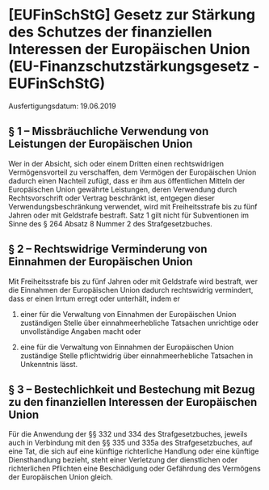 # [EUFinSchStG] Gesetz zur Stärkung des Schutzes der finanziellen Interessen der Europäischen Union  (EU-Finanzschutzstärkungsgesetz - EUFinSchStG)

Ausfertigungsdatum: 19.06.2019

 

## § 1 – Missbräuchliche Verwendung von Leistungen der Europäischen Union

Wer in der Absicht, sich oder einem Dritten einen rechtswidrigen Vermögensvorteil zu verschaffen, dem Vermögen der Europäischen Union dadurch einen Nachteil zufügt, dass er ihm aus öffentlichen Mitteln der Europäischen Union gewährte Leistungen, deren Verwendung durch Rechtsvorschrift oder Vertrag beschränkt ist, entgegen dieser Verwendungsbeschränkung verwendet, wird mit Freiheitsstrafe bis zu fünf Jahren oder mit Geldstrafe bestraft. Satz 1 gilt nicht für Subventionen im Sinne des § 264 Absatz 8 Nummer 2 des Strafgesetzbuches.


## § 2 – Rechtswidrige Verminderung von Einnahmen der Europäischen Union

Mit Freiheitsstrafe bis zu fünf Jahren oder mit Geldstrafe wird bestraft, wer die Einnahmen der Europäischen Union dadurch rechtswidrig vermindert, dass er einen Irrtum erregt oder unterhält, indem er

1. einer für die Verwaltung von Einnahmen der Europäischen Union zuständigen Stelle über einnahmeerhebliche Tatsachen unrichtige oder unvollständige Angaben macht oder

2. eine für die Verwaltung von Einnahmen der Europäischen Union zuständige Stelle pflichtwidrig über einnahmeerhebliche Tatsachen in Unkenntnis lässt.


## § 3 – Bestechlichkeit und Bestechung mit Bezug zu den finanziellen Interessen der Europäischen Union

Für die Anwendung der §§ 332 und 334 des Strafgesetzbuches, jeweils auch in Verbindung mit den §§ 335 und 335a des Strafgesetzbuches, auf eine Tat, die sich auf eine künftige richterliche Handlung oder eine künftige Diensthandlung bezieht, steht einer Verletzung der dienstlichen oder richterlichen Pflichten eine Beschädigung oder Gefährdung des Vermögens der Europäischen Union gleich.
